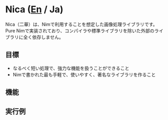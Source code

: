 # Nica ([En](/README.md) / Ja)

Nica（二華）は、Nimで利用することを想定した画像処理ライブラリです。  
Pure Nimで実装されており、コンパイラや標準ライブラリを除いた外部のライブラリに全く依存しません。  

## 目標
- なるべく短い処理で、強力な機能を扱うことができること
- Nimで書かれた最も手軽で、使いやすく、著名なライブラリを作ること

## 機能

## 実行例